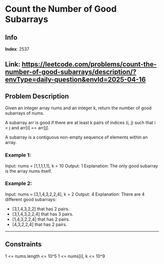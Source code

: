 # Count the Number of Good Subarrays

## Info
**Index**: 2537

**Link**: https://leetcode.com/problems/count-the-number-of-good-subarrays/description/?envType=daily-question&envId=2025-04-16
---

## Problem Description

Given an integer array nums and an integer k, return the number of good subarrays of nums.

A subarray arr is good if there are at least k pairs of indices (i, j) such that i < j and arr[i] == arr[j].

A subarray is a contiguous non-empty sequence of elements within an array.

### Example 1:

Input: nums = [1,1,1,1,1], k = 10
Output: 1
Explanation: The only good subarray is the array nums itself.

### Example 2:

Input: nums = [3,1,4,3,2,2,4], k = 2
Output: 4
Explanation: There are 4 different good subarrays:
- [3,1,4,3,2,2] that has 2 pairs.
- [3,1,4,3,2,2,4] that has 3 pairs.
- [1,4,3,2,2,4] that has 2 pairs.
- [4,3,2,2,4] that has 2 pairs.

---

## Constraints

1 <= nums.length <= 10^5
1 <= nums[i], k <= 10^9